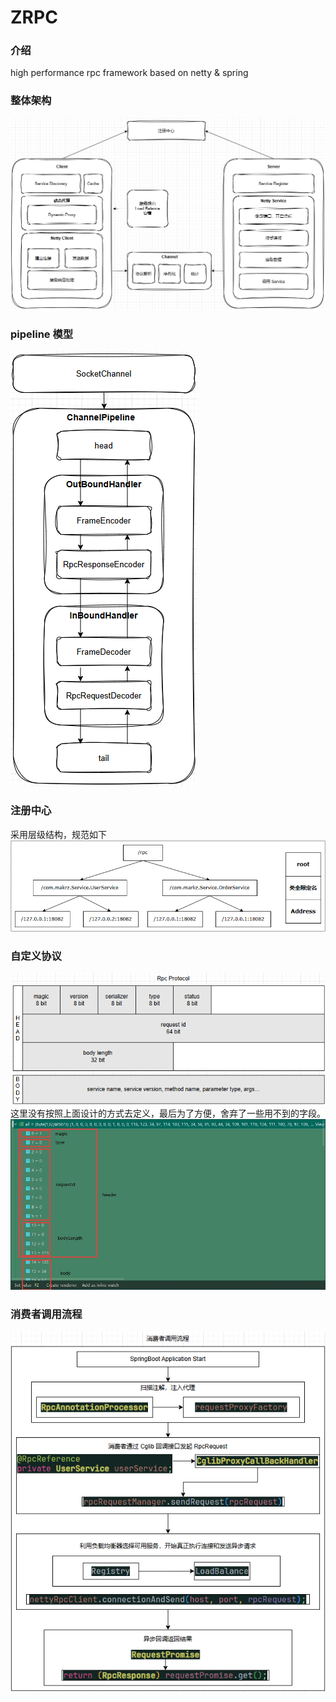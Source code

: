 # ZRPC

### 介绍

high performance rpc framework based on netty & spring

### 整体架构
![img.png](img/framework.png)

### pipeline 模型
![img.png](img/pipeline.png)

### 注册中心
采用层级结构，规范如下
![img.png](img/registry.png)

### 自定义协议
![img.png](img/protocol.png)
这里没有按照上面设计的方式去定义，最后为了方便，舍弃了一些用不到的字段。
![img.png](img/protocol_2.jpg)

### 消费者调用流程

![img.png](img/consumer.png)
